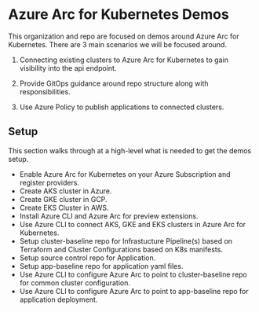 # Azure Arc for Kubernetes Demos

This organization and repo are focused on demos around Azure Arc for Kubernetes. There are 3 main scenarios we will be focused around.

1. Connecting existing clusters to Azure Arc for Kubernetes to gain visibility into the api endpoint.

2. Provide GitOps guidance around repo structure along with responsibilities.

3. Use Azure Policy to publish applications to connected clusters.

## Setup

This section walks through at a high-level what is needed to get the demos setup.

- Enable Azure Arc for Kubernetes on your Azure Subscription and register providers.
- Create AKS cluster in Azure.
- Create GKE cluster in GCP.
- Create EKS Cluster in AWS.
- Install Azure CLI and Azure Arc for preview extensions.
- Use Azure CLI to connect AKS, GKE and EKS clusters in Azure Arc for Kubernetes.
- Setup cluster-baseline repo for Infrastucture Pipeline(s) based on Terraform and Cluster Configurations based on K8s manifests.
- Setup source control repo for Application.
- Setup app-baseline repo for application yaml files.
- Use Azure CLI to configure Azure Arc to point to cluster-baseline repo for common cluster configuration.
- Use Azure CLI to configure Azure Arc to point to app-baseline repo for application deployment.
